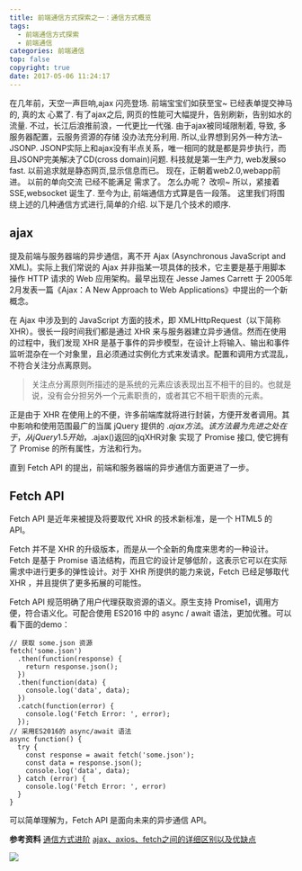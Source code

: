 ```yaml
---
title: 前端通信方式探索之一：通信方式概览
tags:
  - 前端通信方式探索
  - 前端通信
categories: 前端通信
top: false
copyright: true
date: 2017-05-06 11:24:17
---
```

在几年前，天空一声巨响,ajax 闪亮登场. 前端宝宝们如获至宝~ 已经表单提交神马的, 真的太 心累了. 有了ajax之后, 网页的性能可大幅提升，告别刷新，告别如水的流量. 不过，长江后浪推前浪，一代更比一代强. 由于ajax被同域限制着, 导致, 多服务器配置，云服务资源的存储 没办法充分利用. 所以,业界想到另外一种方法–JSONP. JSONP实际上和ajax没有半点关系，唯一相同的就是都是异步执行，而且JSONP完美解决了CD(cross domain)问题. 科技就是第一生产力, web发展so fast. 以前追求就是静态网页,显示信息而已。 现在，正朝着web2.0,webapp前进。 以前的单向交流 已经不能满足 需求了。 怎么办呢？ 改呗~ 所以，紧接着SSE,websocket 诞生了. 至今为止, 前端通信方式算是告一段落。 这里我们将围绕上述的几种通信方式进行,简单的介绍. 以下是几个技术的顺序.
<!--more-->

## ajax

提及前端与服务器端的异步通信，离不开 Ajax (Asynchronous JavaScript and XML)。实际上我们常说的 Ajax 并非指某一项具体的技术，它主要是基于用脚本操作 HTTP 请求的 Web 应用架构。最早出现在 Jesse James Carrett 于 2005年2月发表一篇《Ajax：A New Approach to Web Applications》中提出的一个新概念。

在 Ajax 中涉及到的 JavaScript 方面的技术，即 XMLHttpRequest（以下简称 XHR）。很长一段时间我们都是通过 XHR 来与服务器建立异步通信。然而在使用的过程中，我们发现 XHR 是基于事件的异步模型，在设计上将输入、输出和事件监听混杂在一个对象里，且必须通过实例化方式来发请求。配置和调用方式混乱，不符合关注分点离原则。

> 关注点分离原则所描述的是系统的元素应该表现出互不相干的目的。也就是说，没有会分担另外一个元素职责的，或者其它不相干职责的元素。

正是由于 XHR 在使用上的不便，许多前端库就将进行封装，方便开发者调用。其中影响和使用范围最广的当属 jQuery 提供的 $.ajax 方法。该方法最为先进之处在于，从 jQuery 1.5 开始，$.ajax()返回的jqXHR对象 实现了 Promise 接口, 使它拥有了 Promise 的所有属性，方法和行为。

直到 Fetch API 的提出，前端和服务器端的异步通信方面更进了一步。

## Fetch API
Fetch API 是近年来被提及将要取代 XHR 的技术新标准，是一个 HTML5 的 API。

Fetch 并不是 XHR 的升级版本，而是从一个全新的角度来思考的一种设计。Fetch 是基于 Promise 语法结构，而且它的设计足够低阶，这表示它可以在实际需求中进行更多的弹性设计。对于 XHR 所提供的能力来说，Fetch 已经足够取代 XHR ，并且提供了更多拓展的可能性。

Fetch API 规范明确了用户代理获取资源的语义。原生支持 Promise1，调用方便，符合语义化。可配合使用 ES2016 中的 async / await 语法，更加优雅。可以看下面的demo：
```
// 获取 some.json 资源
fetch('some.json')
  .then(function(response) {
    return response.json();
  })
  .then(function(data) {
    console.log('data', data);
  })
  .catch(function(error) {
    console.log('Fetch Error: ', error);
  });
// 采用ES2016的 async/await 语法
async function() {
  try {
    const response = await fetch('some.json');
    const data = response.json();
    console.log('data', data);
  } catch (error) {
    console.log('Fetch Error: ', error)
  }
}
```
可以简单理解为，Fetch API 是面向未来的异步通信 API。

**参考资料**
[通信方式进阶](https://www.villainhr.com/page/2016/05/18/%E9%80%9A%E4%BF%A1%E6%96%B9%E5%BC%8F%E8%BF%9B%E9%98%B6)
[ajax、axios、fetch之间的详细区别以及优缺点](https://blog.csdn.net/twodogya/article/details/80223508)

![](http://static.zhyjor.com/wexin.png)
